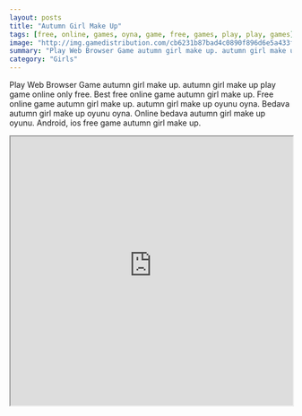 ```yaml
---
layout: posts
title: "Autumn Girl Make Up"
tags: [free, online, games, oyna, game, free, games, play, play, games]
image: "http://img.gamedistribution.com/cb6231b87bad4c0890f896d6e5a433f2.jpg"
summary: "Play Web Browser Game autumn girl make up. autumn girl make up play game online only free. Best free online game autumn girl make up. Free online game autumn girl make up. autumn girl make up oyunu oyna. Bedava autumn girl make up oyunu oyna. Online bedava autumn girl make up oyunu. Android, ios free game autumn girl make up."
category: "Girls"
---
```


Play Web Browser Game autumn girl make up. autumn girl make up play game online only free. Best free online game autumn girl make up. Free online game autumn girl make up. autumn girl make up oyunu oyna. Bedava autumn girl make up oyunu oyna. Online bedava autumn girl make up oyunu. Android, ios free game autumn girl make up.

<iframe width="100%" height="480px;" src="http://flash.gamedistribution.com?game=cb6231b87bad4c0890f896d6e5a433f2"></iframe>